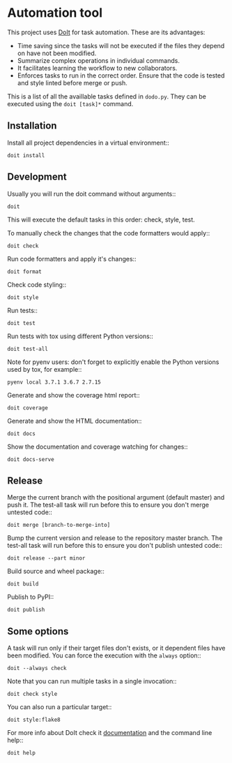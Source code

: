Automation tool
===============

This project uses [DoIt](http://pydoit.org/) for task automation. These are its advantages:

* Time saving since the tasks will not be executed if the files they depend on have not been modified.
* Summarize complex operations in individual commands.
* It facilitates learning the workflow to new collaborators.
* Enforces tasks to run in the correct order. Ensure that the code is tested and style linted before merge or push.

This is a list of all the availlable tasks defined in `dodo.py`. They can be executed using the `doit [task]*` command.

Installation
------------

Install all project dependencies in a virtual environment::

    doit install

Development
-----------

Usually you will run the doit command without arguments::

    doit

This will execute the default tasks in this order: check, style, test.

To manually check the changes that the code formatters would apply::

    doit check

Run code formatters and apply it's changes::

    doit format

Check code styling::

    doit style

Run tests::

    doit test

Run tests with tox using different Python versions::

    doit test-all

Note for pyenv users: don't forget to explicitly enable the Python versions
used by tox, for example::

    pyenv local 3.7.1 3.6.7 2.7.15

Generate and show the coverage html report::

    doit coverage

Generate and show the HTML documentation::

    doit docs

Show the documentation and coverage watching for changes::

    doit docs-serve

Release
-------

Merge the current branch with the positional argument (default master) and push
it. The test-all task will run before this to ensure you don't merge untested
code::

    doit merge [branch-to-merge-into]

Bump the current version and release to the repository master branch. The
test-all task will run before this to ensure you don't publish untested code::

    doit release --part minor

Build source and wheel package::

    doit build

Publish to PyPI::

    doit publish

Some options
------------

A task will run only if their target files don't exists, or it dependent files have been modified. You can force the execution with the `always` option::

    doit --always check

Note that you can run multiple tasks in a single invocation::

    doit check style

You can also run a particular target::

    doit style:flake8

For more info about DoIt check it [documentation](http://pydoit.org/contents.html) and the command line help::

    doit help
